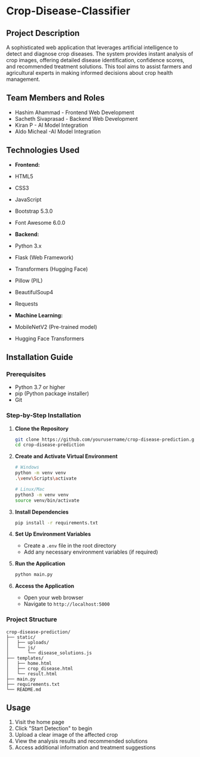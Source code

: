 # Crop-Disease-Classifier
   ## Project Description
   A sophisticated web application that leverages artificial intelligence to detect and diagnose crop diseases. The system provides instant analysis of crop images, offering detailed disease identification, confidence scores, and recommended treatment solutions. This tool aims to assist farmers and agricultural experts in making informed decisions about crop health management.

   ## Team Members and Roles
   - Hashim Ahammad - Frontend Web Development
   - Sacheth Sivaprasad - Backend Web Development
   - Kiran P - AI Model Integration
   - Aldo Micheal -AI Model Integration 

   ## Technologies Used
   - **Frontend:**
   - HTML5
   - CSS3
   - JavaScript
   - Bootstrap 5.3.0
   - Font Awesome 6.0.0

   - **Backend:**
   - Python 3.x
   - Flask (Web Framework)
   - Transformers (Hugging Face)
   - Pillow (PIL)
   - BeautifulSoup4
   - Requests

   - **Machine Learning:**
   - MobileNetV2 (Pre-trained model)
   - Hugging Face Transformers

   ## Installation Guide

   ### Prerequisites
   - Python 3.7 or higher
   - pip (Python package installer)
   - Git

   ### Step-by-Step Installation

   1. **Clone the Repository**
      ```bash
      git clone https://github.com/yourusername/crop-disease-prediction.git
      cd crop-disease-prediction
      ```

   2. **Create and Activate Virtual Environment**
      ```bash
      # Windows
      python -m venv venv
      .\venv\Scripts\activate

      # Linux/Mac
      python3 -m venv venv
      source venv/bin/activate
      ```

   3. **Install Dependencies**
      ```bash
      pip install -r requirements.txt
      ```

   4. **Set Up Environment Variables**
      - Create a `.env` file in the root directory
      - Add any necessary environment variables (if required)

   5. **Run the Application**
      ```bash
      python main.py
      ```

   6. **Access the Application**
      - Open your web browser
      - Navigate to `http://localhost:5000`

   ### Project Structure
   ```
   crop-disease-prediction/
   ├── static/
   │   ├── uploads/
   │   └── js/
   │       └── disease_solutions.js
   ├── templates/
   │   ├── home.html
   │   ├── crop_disease.html
   │   └── result.html
   ├── main.py
   ├── requirements.txt
   └── README.md
   ```

   ## Usage
   1. Visit the home page
   2. Click "Start Detection" to begin
   3. Upload a clear image of the affected crop
   4. View the analysis results and recommended solutions
   5. Access additional information and treatment suggestions

